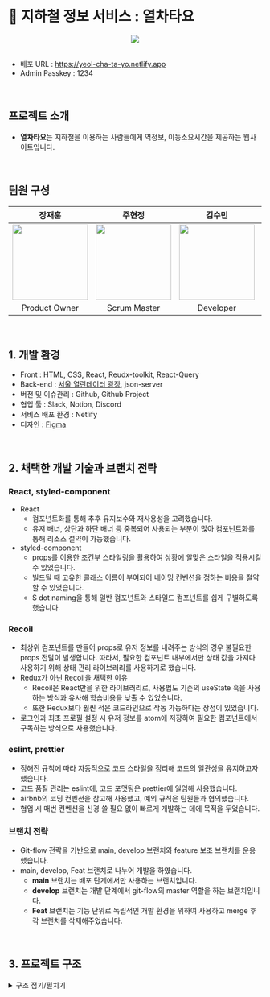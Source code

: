 # 🚆 지하철 정보 서비스 : 열차타요
<div align="center">
  <img src="https://github.com/joooo24/react-metro/assets/58600024/bc1446c2-6a28-46fd-8621-b20cae7c5c3c">
</div>

<br>

- 배포 URL : https://yeol-cha-ta-yo.netlify.app
- Admin Passkey : 1234 

<br>

## 프로젝트 소개

- **열차타요**는 지하철을 이용하는 사람들에게 역정보, 이동소요시간을 제공하는 웹사이트입니다.

<br>

## 팀원 구성

<div align="center">

| **장재훈** | **주현정** | **김수민** | **김수향** | **이상훈** |
| :------: |  :------: | :------: | :------: | :------: |
| [<img src="https://avatars.githubusercontent.com/u/58600024?s=64&v=4" height=150 width=150> <br/>](https://github.com/jjhoooon) | [<img src="https://avatars.githubusercontent.com/u/61533589?s=64&v=4" height=150 width=150> <br/>](https://github.com/joooo24) | [<img src="https://avatars.githubusercontent.com/u/95954000?s=64&v=4" height=150 width=150> <br/>](https://github.com/ssuminii) | [<img src="https://avatars.githubusercontent.com/u/156069479?s=64&v=4" height=150 width=150> <br/>](https://github.com/suhyang1166) | [<img src="https://avatars.githubusercontent.com/u/114380985?s=64&v=4" height=150 width=150> <br/>](https://github.com/leesanghun0) |
| Product Owner |  Scrum Master | Developer | Developer | Developer |
</div>

<br>

## 1. 개발 환경

- Front : HTML, CSS, React, Reudx-toolkit, React-Query
- Back-end : [서울 열린데이터 광장](https://data.seoul.go.kr/dataList/datasetList.do), json-server
- 버전 및 이슈관리 : Github, Github Project
- 협업 툴 : Slack, Notion, Discord
- 서비스 배포 환경 : Netlify
- 디자인 : [Figma](https://www.figma.com/file/tCF0bHEYY8Y6dv82xYS2qu/team3-metro?type=design&node-id=33-265&mode=design&t=dCaltVO6ay45OoiT-0)
<br>

## 2. 채택한 개발 기술과 브랜치 전략

### React, styled-component

- React
    - 컴포넌트화를 통해 추후 유지보수와 재사용성을 고려했습니다.
    - 유저 배너, 상단과 하단 배너 등 중복되어 사용되는 부분이 많아 컴포넌트화를 통해 리소스 절약이 가능했습니다.
- styled-component
    - props를 이용한 조건부 스타일링을 활용하여 상황에 알맞은 스타일을 적용시킬 수 있었습니다.
    - 빌드될 때 고유한 클래스 이름이 부여되어 네이밍 컨벤션을 정하는 비용을 절약할 수 있었습니다.
    - S dot naming을 통해 일반 컴포넌트와 스타일드 컴포넌트를 쉽게 구별하도록 했습니다.
    
### Recoil

- 최상위 컴포넌트를 만들어 props로 유저 정보를 내려주는 방식의 경우 불필요한 props 전달이 발생합니다. 따라서, 필요한 컴포넌트 내부에서만 상태 값을 가져다 사용하기 위해 상태 관리 라이브러리를 사용하기로 했습니다.
- Redux가 아닌 Recoil을 채택한 이유
    - Recoil은 React만을 위한 라이브러리로, 사용법도 기존의 useState 훅을 사용하는 방식과 유사해 학습비용을 낮출 수 있었습니다.
    - 또한 Redux보다 훨씬 적은 코드라인으로 작동 가능하다는 장점이 있었습니다.
- 로그인과 최초 프로필 설정 시 유저 정보를 atom에 저장하여 필요한 컴포넌트에서 구독하는 방식으로 사용했습니다.

### eslint, prettier

- 정해진 규칙에 따라 자동적으로 코드 스타일을 정리해 코드의 일관성을 유지하고자 했습니다.
- 코드 품질 관리는 eslint에, 코드 포맷팅은 prettier에 일임해 사용했습니다.
- airbnb의 코딩 컨벤션을 참고해 사용했고, 예외 규칙은 팀원들과 협의했습니다.
- 협업 시 매번 컨벤션을 신경 쓸 필요 없이 빠르게 개발하는 데에 목적을 두었습니다.

### 브랜치 전략

- Git-flow 전략을 기반으로 main, develop 브랜치와 feature 보조 브랜치를 운용했습니다.
- main, develop, Feat 브랜치로 나누어 개발을 하였습니다.
    - **main** 브랜치는 배포 단계에서만 사용하는 브랜치입니다.
    - **develop** 브랜치는 개발 단계에서 git-flow의 master 역할을 하는 브랜치입니다.
    - **Feat** 브랜치는 기능 단위로 독립적인 개발 환경을 위하여 사용하고 merge 후 각 브랜치를 삭제해주었습니다.

<br>

## 3. 프로젝트 구조

<details>
<summary>구조 접기/펼치기</summary>
<div markdown="1">

```
📦src
 ┣ 📂actions
 ┃ ┣ 📜authenticateActions.js
 ┃ ┗ 📜favoritesActions.js
 ┣ 📂assets
 ┃ ┗ 📂images
 ┃ ┃ ┣ 📂line
 ┃ ┃ ┃ ┣ 📜line1.png
 ┃ ┃ ┃ ┣ 📜line2.png
 ┃ ┃ ┃ ┣ 📜line3.png
 ┃ ┃ ┃ ┣ 📜line4.png
 ┃ ┃ ┃ ┣ 📜line5.png
 ┃ ┃ ┃ ┣ 📜line6.png
 ┃ ┃ ┃ ┣ 📜line7.png
 ┃ ┃ ┃ ┗ 📜line8.png
 ┃ ┃ ┣ 📜left-arrow.svg
 ┃ ┃ ┣ 📜login.svg
 ┃ ┃ ┣ 📜mainlogo.svg
 ┃ ┃ ┣ 📜menuclose.svg
 ┃ ┃ ┣ 📜menusearch.svg
 ┃ ┃ ┣ 📜right-arrow.svg
 ┃ ┃ ┣ 📜search.svg
 ┃ ┃ ┣ 📜seoul-metro-map.svg
 ┃ ┃ ┣ 📜seoul-metro.svg
 ┃ ┃ ┣ 📜sidebar-main-img.svg
 ┃ ┃ ┣ 📜sorry.png
 ┃ ┃ ┣ 📜star.svg
 ┃ ┃ ┣ 📜subway.png
 ┃ ┃ ┗ 📜toggle.svg
 ┣ 📂common
 ┃ ┣ 📂FavoriteStationList
 ┃ ┃ ┣ 📜FavoriteStationList.css
 ┃ ┃ ┗ 📜FavoriteStationList.jsx
 ┃ ┗ 📂KakaoMap
 ┃ ┃ ┗ 📜KakaoMap.js
 ┣ 📂components
 ┃ ┗ 📂SideBar
 ┃ ┃ ┣ 📜SideBar.css
 ┃ ┃ ┗ 📜SideBar.jsx
 ┣ 📂hooks
 ┃ ┣ 📜useFavorites.js
 ┃ ┣ 📜useRealtimePosition.js
 ┃ ┣ 📜useSearchFirstAndLastTime.js
 ┃ ┣ 📜useStationAddress.js
 ┃ ┣ 📜useStationFullTIme.js
 ┃ ┣ 📜useStationInfo.js
 ┃ ┣ 📜useStationNameInfo.js
 ┃ ┣ 📜useStationPosition.js
 ┃ ┣ 📜useStationReqre.js
 ┃ ┣ 📜useStationReqreAll.js
 ┃ ┗ 📜useStationReqreTime.js
 ┣ 📂layouts
 ┃ ┣ 📂component
 ┃ ┃ ┣ 📂Footer
 ┃ ┃ ┃ ┣ 📜Footer.css
 ┃ ┃ ┃ ┗ 📜Footer.jsx
 ┃ ┃ ┣ 📜Header.css
 ┃ ┃ ┗ 📜Header.jsx
 ┃ ┣ 📜AppLayout.css
 ┃ ┗ 📜AppLayout.jsx
 ┣ 📂pages
 ┃ ┣ 📂AdminPage
 ┃ ┃ ┣ 📂component
 ┃ ┃ ┃ ┣ 📜ReceiveList.css
 ┃ ┃ ┃ ┗ 📜ReceiveList.jsx
 ┃ ┃ ┣ 📜AdminPage.jsx
 ┃ ┃ ┗ 📜AdminPage.style.css
 ┃ ┣ 📂LoginPage
 ┃ ┃ ┣ 📜LoginPage.css
 ┃ ┃ ┗ 📜LoginPage.jsx
 ┃ ┣ 📂MainPage
 ┃ ┃ ┣ 📂component
 ┃ ┃ ┃ ┗ 📂SearchFrom
 ┃ ┃ ┃ ┃ ┣ 📜SearchForm.css
 ┃ ┃ ┃ ┃ ┗ 📜SearchForm.jsx
 ┃ ┃ ┣ 📜MainPage.css
 ┃ ┃ ┗ 📜MainPage.jsx
 ┃ ┣ 📂ResultPage
 ┃ ┃ ┣ 📂component
 ┃ ┃ ┃ ┣ 📂DepartureArrivalTime
 ┃ ┃ ┃ ┃ ┣ 📜DepartureArrivalTime.jsx
 ┃ ┃ ┃ ┃ ┗ 📜DepartureArrivalTime.style.css
 ┃ ┃ ┃ ┣ 📂ReportForm
 ┃ ┃ ┃ ┃ ┣ 📜ReportForm.jsx
 ┃ ┃ ┃ ┃ ┗ 📜ReportForm.style.css
 ┃ ┃ ┃ ┣ 📂RequiredTime
 ┃ ┃ ┃ ┃ ┣ 📜RequiredTime.jsx
 ┃ ┃ ┃ ┃ ┗ 📜RequiredTime.style.css
 ┃ ┃ ┃ ┣ 📜Stopover.css
 ┃ ┃ ┃ ┗ 📜Stopover.jsx
 ┃ ┃ ┣ 📜ResultPage.css
 ┃ ┃ ┗ 📜ResultPage.jsx
 ┃ ┣ 📂StationDetailPage
 ┃ ┃ ┣ 📂component
 ┃ ┃ ┃ ┣ 📂ArrivalInfo
 ┃ ┃ ┃ ┃ ┗ 📜ArrivalInfo.jsx
 ┃ ┃ ┃ ┣ 📂FullSubwayMap
 ┃ ┃ ┃ ┃ ┣ 📜FullSubwayMap.css
 ┃ ┃ ┃ ┃ ┗ 📜FullSubwayMap.jsx
 ┃ ┃ ┃ ┣ 📂FullTimetable
 ┃ ┃ ┃ ┃ ┣ 📜FullTimetable.css
 ┃ ┃ ┃ ┃ ┗ 📜FullTimetable.jsx
 ┃ ┃ ┃ ┣ 📂RealTimeInfo
 ┃ ┃ ┃ ┃ ┗ 📜RealTimeInfo.jsx
 ┃ ┃ ┃ ┣ 📂StationAddressInfo
 ┃ ┃ ┃ ┃ ┗ 📜StationAddressInfo.jsx
 ┃ ┃ ┃ ┗ 📂StationList
 ┃ ┃ ┃ ┃ ┗ 📜StationList.jsx
 ┃ ┃ ┣ 📜StationDetailPage.css
 ┃ ┃ ┗ 📜StationDetailPage.jsx
 ┃ ┣ 📜ErrorPage.jsx
 ┃ ┣ 📜NotFoundPage.jsx
 ┃ ┗ 📜PrivateRoute.jsx
 ┣ 📂store
 ┃ ┣ 📜authenticateReducer.js
 ┃ ┣ 📜favoritesSlice.js
 ┃ ┣ 📜index.js
 ┃ ┗ 📜reportsSlice.js
 ┣ 📂utils
 ┃ ┣ 📂time
 ┃ ┃ ┣ 📜addMinutes.js
 ┃ ┃ ┣ 📜calTime.js
 ┃ ┃ ┗ 📜timeToMinutes.js
 ┃ ┗ 📜api.js
 ┣ 📜App.css
 ┣ 📜App.js
 ┣ 📜App.test.js
 ┣ 📜index.css
 ┣ 📜index.js
 ┣ 📜logo.svg
 ┣ 📜reportWebVitals.js
 ┗ 📜setupTests.js
```
</div>
</details>
<br>

